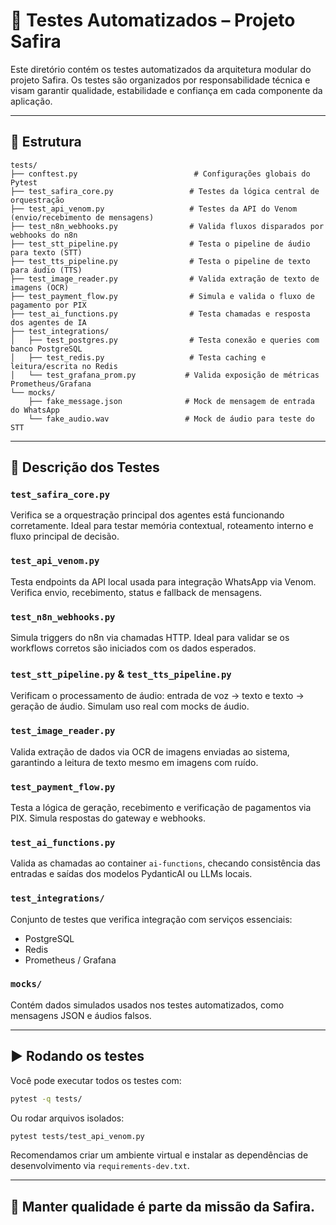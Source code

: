 # 🧪 Testes Automatizados – Projeto Safira

Este diretório contém os testes automatizados da arquitetura modular do projeto Safira. Os testes são organizados por responsabilidade técnica e visam garantir qualidade, estabilidade e confiança em cada componente da aplicação.

---

## 📁 Estrutura

```
tests/
├── conftest.py                          # Configurações globais do Pytest
├── test_safira_core.py                 # Testes da lógica central de orquestração
├── test_api_venom.py                   # Testes da API do Venom (envio/recebimento de mensagens)
├── test_n8n_webhooks.py                # Valida fluxos disparados por webhooks do n8n
├── test_stt_pipeline.py                # Testa o pipeline de áudio para texto (STT)
├── test_tts_pipeline.py                # Testa o pipeline de texto para áudio (TTS)
├── test_image_reader.py                # Valida extração de texto de imagens (OCR)
├── test_payment_flow.py                # Simula e valida o fluxo de pagamento por PIX
├── test_ai_functions.py                # Testa chamadas e resposta dos agentes de IA
├── test_integrations/
│   ├── test_postgres.py                # Testa conexão e queries com banco PostgreSQL
│   ├── test_redis.py                   # Testa caching e leitura/escrita no Redis
│   └── test_grafana_prom.py           # Valida exposição de métricas Prometheus/Grafana
└── mocks/
    ├── fake_message.json              # Mock de mensagem de entrada do WhatsApp
    └── fake_audio.wav                 # Mock de áudio para teste do STT
```

---

## 🧠 Descrição dos Testes

### `test_safira_core.py`
Verifica se a orquestração principal dos agentes está funcionando corretamente. Ideal para testar memória contextual, roteamento interno e fluxo principal de decisão.

### `test_api_venom.py`
Testa endpoints da API local usada para integração WhatsApp via Venom. Verifica envio, recebimento, status e fallback de mensagens.

### `test_n8n_webhooks.py`
Simula triggers do n8n via chamadas HTTP. Ideal para validar se os workflows corretos são iniciados com os dados esperados.

### `test_stt_pipeline.py` & `test_tts_pipeline.py`
Verificam o processamento de áudio: entrada de voz → texto e texto → geração de áudio. Simulam uso real com mocks de áudio.

### `test_image_reader.py`
Valida extração de dados via OCR de imagens enviadas ao sistema, garantindo a leitura de texto mesmo em imagens com ruído.

### `test_payment_flow.py`
Testa a lógica de geração, recebimento e verificação de pagamentos via PIX. Simula respostas do gateway e webhooks.

### `test_ai_functions.py`
Valida as chamadas ao container `ai-functions`, checando consistência das entradas e saídas dos modelos PydanticAI ou LLMs locais.

### `test_integrations/`
Conjunto de testes que verifica integração com serviços essenciais:
- PostgreSQL
- Redis
- Prometheus / Grafana

### `mocks/`
Contém dados simulados usados nos testes automatizados, como mensagens JSON e áudios falsos.

---

## ▶️ Rodando os testes

Você pode executar todos os testes com:

```bash
pytest -q tests/
```

Ou rodar arquivos isolados:

```bash
pytest tests/test_api_venom.py
```

Recomendamos criar um ambiente virtual e instalar as dependências de desenvolvimento via `requirements-dev.txt`.

---

## 💎 Manter qualidade é parte da missão da Safira.
